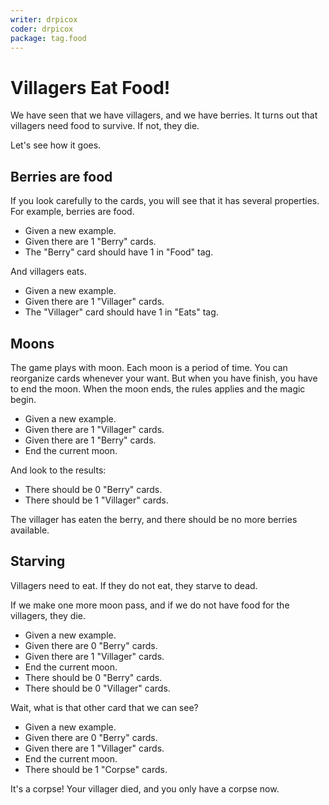 ```yaml
---
writer: drpicox
coder: drpicox
package: tag.food
---
```

# Villagers Eat Food!

We have seen that we have villagers, and we have berries.
It turns out that villagers need food to survive. If not, they die.

Let's see how it goes.

## Berries are food

If you look carefully to the cards, you will
see that it has several properties.
For example, berries are food.

 * Given a new example.
 * Given there are 1 "Berry" cards.
 * The "Berry" card should have 1 in "Food" tag.

And villagers eats.

 * Given a new example.
 * Given there are 1 "Villager" cards.
 * The "Villager" card should have 1 in "Eats" tag.

## Moons

The game plays with moon. 
Each moon is a period of time.
You can reorganize cards whenever your want.
But when you have finish, you have to end the moon.
When the moon ends, the rules applies and the magic begin.

 * Given a new example.
 * Given there are 1 "Villager" cards.
 * Given there are 1 "Berry" cards.
 * End the current moon.

And look to the results:

 * There should be 0 "Berry" cards.
 * There should be 1 "Villager" cards.

The villager has eaten the berry, and there should be no 
more berries available.

## Starving

Villagers need to eat. 
If they do not eat, they starve to dead.

If we make one more moon pass, 
and if we do not have food for the villagers,
they die.

 * Given a new example.
 * Given there are 0 "Berry" cards.
 * Given there are 1 "Villager" cards.
 * End the current moon.
 * There should be 0 "Berry" cards.
 * There should be 0 "Villager" cards.

Wait, what is that other card that we can see?

 * Given a new example.
 * Given there are 0 "Berry" cards.
 * Given there are 1 "Villager" cards.
 * End the current moon.
 * There should be 1 "Corpse" cards.

It's a corpse! Your villager died,
and you only have a corpse now.
